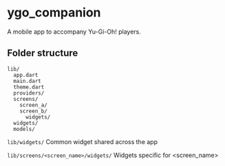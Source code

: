 # ygo_companion

A mobile app to accompany Yu-Gi-Oh! players.

## Folder structure

```
lib/
  app.dart
  main.dart
  theme.dart
  providers/
  screens/
    screen_a/
    screen_b/
      widgets/
  widgets/
  models/
```

`lib/widgets/`
Common widget shared across the app

`lib/screens/<screen_name>/widgets/`
Widgets specific for <screen_name>
